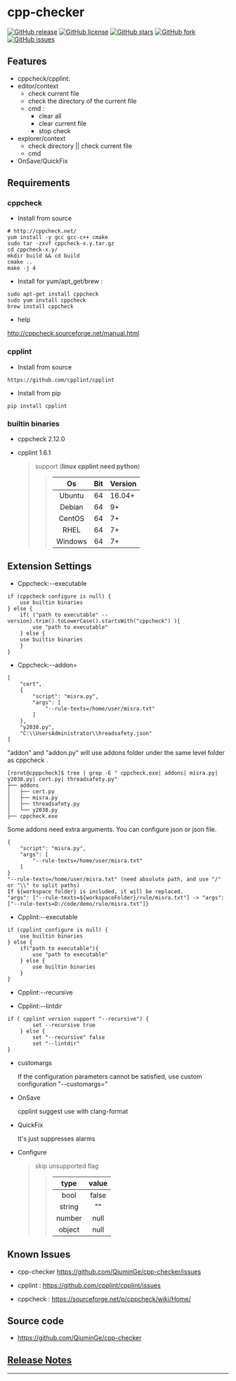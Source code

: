 # cpp-checker

[![GitHub release](https://img.shields.io/github/release/QiuminGe/cpp-checker.svg?style=plastic)](https://github.com/QiuminGe/cpp-checker/releases)
[![GitHub license](https://img.shields.io/github/license/QiuminGe/cpp-checker.svg?style=plastic)](https://github.com/QiuminGe/cpp-checker/blob/main/LICENSE)
[![GitHub stars](https://img.shields.io/github/stars/QiuminGe/cpp-checker?style=plastic)](https://github.com/QiuminGe/cpp-checker/stargazers)
[![GitHub fork](https://img.shields.io/github/forks/QiuminGe/cpp-checker.svg?style=plastic)](https://github.com/QiuminGe/cpp-checker/network/members)
[![GitHub issues](https://img.shields.io/github/issues/QiuminGe/cpp-checker.svg?style=plastic)](https://github.com/QiuminGe/cpp-checker/issues)

## Features

* cppcheck/cpplint:
* editor/context
    * check current file
    * check the directory of the current file
    * cmd :
        * clear all
        * clear current file
        * stop check
* explorer/context
    * check directory || check current file
    * cmd  
* OnSave/QuickFix

## Requirements

### cppcheck

* Install from source

```
# http://cppcheck.net/
yum install -y gcc gcc-c++ cmake
sudo tar -zxvf cppcheck-x.y.tar.gz
cd cppcheck-x.y/
mkdir build && cd build
cmake ..
make -j 4
```

* Install for yum/apt_get/brew :

```
sudo apt-get install cppcheck
sudo yum install cppcheck
brew install cppcheck
```

* help

http://cppcheck.sourceforge.net/manual.html

### cpplint

* Install from source

```
https://github.com/cpplint/cpplint
```

* Install from pip

```
pip install cpplint
```

### builtin binaries

* cppcheck 2.12.0
* cpplint 1.6.1

    > support  (**linux cpplint need python**)
    >> | Os | Bit | Version |
    >> |:--:|:---:|:--------|
    >> |Ubuntu|64|16.04+|
    >> |Debian|64|9+|
    >> |CentOS|64|7+|
    >> |RHEL|64|7+|
    >> |Windows|64|7+|

## Extension Settings

* Cppcheck:--executable

```
if (cppcheck configure is null) {
    use builtin binaries
} else {
    if( ("path to executable" --version).trim().toLowerCase().startsWith("cppcheck") ){
        use "path to executable"
    } else {
    use builtin binaries 
    }
}
```

* Cppcheck:--addon=

```
[
    "cert", 
    {
        "script": "misra.py", 
        "args": [
            "--rule-texts=/home/user/misra.txt"
        ]
    }, 
    "y2038.py", 
    "C:\\UsersAdministrator\\hreadsafety.json"
]
```

"addon" and "addon.py" will use addons folder under the same level folder as cppcheck . 

```
[rorot@cpppcheck]$ tree | grep -E " cppcheck.exe| addons| misra.py| y2038.py| cert.py| threadsafety.py"
├── addons
│   ├── cert.py
│   ├── misra.py
│   ├── threadsafety.py
│   └── y2038.py
├── cppcheck.exe
```

Some addons need extra arguments. You can configure json or json file.

```
{
    "script": "misra.py",
    "args": [
        "--rule-texts=/home/user/misra.txt"
    ]
}
"--rule-texts=/home/user/misra.txt" (need absolute path, and use "/" or "\\" to split paths)
If ${workspace folder} is included, it will be replaced.
"args": ["--rule-texts=${workspaceFolder}/rule/misra.txt"] -> "args":["--rule-texts=D:/code/demo/rule/misra.txt"]}
```

* Cpplint:--executable

```
if (cpplint configure is null) {
    use builtin binaries
} else {
    if("path to executable"){
        use "path to executable"
    } else {
        use builtin binaries 
    }
} 
```

* Cpplint:--recursive

* Cpplint:--lintdir

```
if ( cpplint version support "--recursive") {
        set --recursive true
    } else {
        set "--recursive" false
        set "--lintdir"
}
```

* customargs

    If the configuration parameters cannot be satisfied, use custom configuration "--customargs="

* OnSave

    cpplint suggest use with clang-format

* QuickFix

    It's just suppresses alarms

* Configure
    > skip unsupported flag
    >> | type | value |
    >> |:----:|:-----:|
    >> |bool|false|
    >> |string|""|
    >> |number|null|
    >> |object|null|

## Known Issues

* cpp-checker https://github.com/QiuminGe/cpp-checker/issues

* cpplint : https://github.com/cpplint/cpplint/issues

* cppcheck : https://sourceforge.net/p/cppcheck/wiki/Home/

## Source code

* https://github.com/QiuminGe/cpp-checker

## [Release Notes](https://github.com/QiuminGe/cpp-checker/blob/main/CHANGELOG.md)

-----------------------------------------------------------------------------------------------------------
